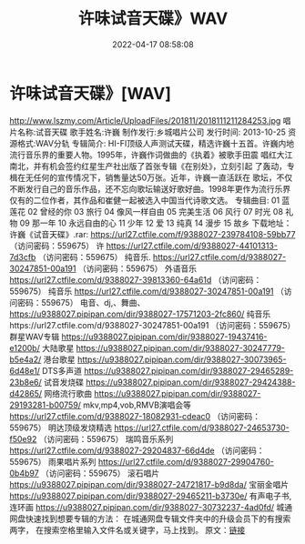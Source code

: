 ﻿---
title: 许味试音天碟》WAV
date: 2022-04-17 08:58:08
categories: 试音碟、非卖品、发烧碟
tags: 国语流行
---
# 许味试音天碟》[WAV]

http://www.lszmy.com/Article/UploadFiles/201811/2018111211284253.jpg
唱片名称:试音天碟
歌手姓名:许巍
制作发行:乡城唱片公司
发行时间: 2013-10-25
资源格式:WAV分轨
专辑简介:
HI-FI顶级人声测试天碟，精选许巍十五首。许巍内地流行音乐界的重要人物。1995年，许巍作词做曲的《执着》被歌手田震
唱红大江南北，并有机会签约红星生产社出版了首张专辑《在别处》，立刻引起
了轰动，专楫在无任何的宣传情况下，销售量达50万张。近年，许巍一直活跃在
歌坛，不仅不断发行自己的音乐作品，还不忘向歌坛输送好歌好曲。1998年更作为流行乐界仅有的二位作者，其作品和崔健一起被选入中国当代诗歌文选。
专辑曲目:
01 蓝莲花
02 曾经的你
03 旅行
04 像风一样自由
05 完美生活
06 风行
07 时光
08 礼物
09 那一年
10 永远自由的心
11 少年
12 爱
13 纯真
14 漫步
15 故乡
下载地址：
许巍《试音天碟》.rar: https://url27.ctfile.com/f/9388027-239784108-59bb77
（访问密码：559675）
许
https://url27.ctfile.com/d/9388027-44101313-7d3cfb
（访问密码：559675）
纯音乐.
https://url27.ctfile.com/d/9388027-30247851-00a191
（访问密码：559675）
外语音乐
https://url27.ctfile.com/d/9388027-39813360-64a61d
（访问密码：559675）
纯音乐
https://url27.ctfile.com/d/9388027-30247851-00a191
（访问密码：559675）
电音、dj,、舞曲、
https://u9388027.pipipan.com/dir/9388027-17571203-2fc860/
纯音乐https://url27.ctfile.com/d/9388027-30247851-00a191
（访问密码：559675）
群星WAV专辑
https://u9388027.pipipan.com/dir/9388027-19437416-e1200b/
大陆歌星
https://u9388027.pipipan.com/dir/9388027-30247779-b5e4a2/
港台歌星
https://u9388027.pipipan.com/dir/9388027-30073965-6d48e1/
DTS多声道
https://u9388027.pipipan.com/dir/9388027-29465289-23b8e6/
试音发烧碟
https://u9388027.pipipan.com/dir/9388027-29424388-d42865/
网络流行歌曲
https://u9388027.pipipan.com/dir/9388027-29193281-b00759/
mkv,mp4,vob,RMVB演唱会等
https://url27.ctfile.com/d/9388027-18082931-cdeac0
（访问密码：559675）
明达顶级发烧精选
https://url27.ctfile.com/d/9388027-24653730-f50e92
（访问密码：559675）
瑞鸣音乐系列
https://url27.ctfile.com/d/9388027-29204837-66d4de
（访问密码：559675）
雨果唱片系列
https://url27.ctfile.com/d/9388027-29904760-0b4b97
（访问密码：559675）
滚石唱片
https://u9388027.pipipan.com/dir/9388027-24721817-b9d8da/
宝丽金唱片
https://u9388027.pipipan.com/dir/9388027-29465211-b3730e/
有声电子书,连环画
https://u9388027.pipipan.com/dir/9388027-30732237-4ad0fd/
城通网盘快速找到想要专辑的方法：
在城通网盘专辑文件夹中的升级会员下的有搜索两字，
在搜索空格里输入文件名或关键字，马上找到。
原文：[链接](https://blog.sina.com.cn/s/blog_1647c7e7601030wpv.html)
